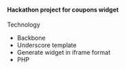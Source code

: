#### Hackathon project for coupons widget


Technology
* Backbone
* Underscore template
* Generate widget in iframe format
* PHP
